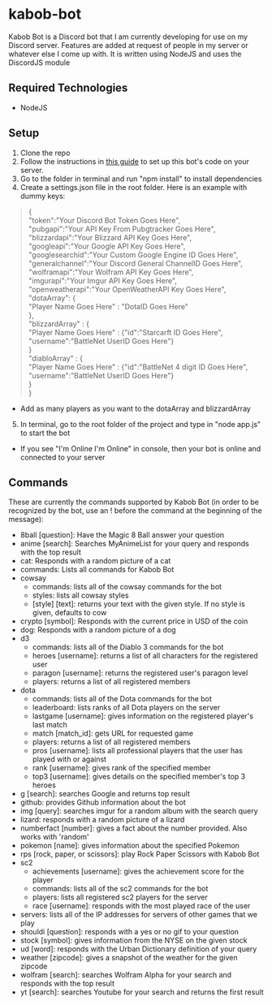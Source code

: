 # kabob-bot
Kabob Bot is a Discord bot that I am currently developing for use on my Discord server. Features are added at request of people in my server or whatever else I come up with. 
It is written using NodeJS and uses the DiscordJS module

## Required Technologies
* NodeJS

## Setup
1. Clone the repo
2. Follow the instructions in [this guide](https://twentysix26.github.io/Red-Docs/red_guide_bot_accounts/) to set up this bot's code on your server.
3. Go to the folder in terminal and run "npm install" to install dependencies
4. Create a settings.json file in the root folder. Here is an example with dummy keys:
>{
<br>"token":"Your Discord Bot Token Goes Here",
<br>"pubgapi":"Your API Key From Pubgtracker Goes Here",
<br>"blizzardapi":"Your Blizzard API Key Goes Here",
<br>"googleapi":"Your Google API Key Goes Here",
<br>"googlesearchid":"Your Custom Google Engine ID Goes Here",
<br>"generalchannel":"Your Discord General ChannelID Goes Here",
<br>"wolframapi":"Your Wolfram API Key Goes Here",
<br>"imgurapi":"Your Imgur API Key Goes Here",
<br>"openweatherapi":"Your OpenWeatherAPI Key Goes Here",
<br>"dotaArray": {
<br>          "Player Name Goes Here" : "DotaID Goes Here"
<br>	},
<br>	"blizzardArray" : {
<br>             "Player Name Goes Here"  : {"id":"Starcarft ID Goes Here", "username":"BattleNet UserID Goes Here"}
<br>	}
<br>  "diabloArray" : {
<br>    "Player Name Goes Here" : {"id":"BattleNet 4 digit ID Goes Here", "username":"BattleNet UserID Goes Here"}
<br>  }
<br>}
  * Add as many players as you want to the dotaArray and blizzardArray
5. In terminal, go to the root folder of the project and type in "node app.js" to start the bot
  * If you see "I'm Online I'm Online" in console, then your bot is online and connected to your server

## Commands
These are currently the commands supported by Kabob Bot (in order to be recognized by the bot, use an ! before the command at the beginning of the message):  
* 8ball [question]: Have the Magic 8 Ball answer your question  
* anime [search]: Searches MyAnimeList for your query and responds with the top result  
* cat: Responds with a random picture of a cat
* commands: Lists all commands for Kabob Bot
* cowsay
  * commands: lists all of the cowsay commands for the bot
  * styles: lists all cowsay styles
  * [style] [text]: returns your text with the given style. If no style is given, defaults to cow 
* crypto [symbol]: Responds with the current price in USD of the coin  
* dog: Responds with a random picture of a dog
* d3
  * commands: lists all of the Diablo 3 commands for the bot
  * heroes [username]: returns a list of all characters for the registered user
  * paragon [username]: returns the registered user's paragon level
  * players: returns a list of all registered members
* dota  
  * commands: lists all of the Dota commands for the bot
  * leaderboard: lists ranks of all Dota players on the server
  * lastgame [username]: gives information on the registered player's last match
  * match [match_id]: gets URL for requested game
  * players: returns a list of all registered members
  * pros [username]: lists all professional players that the user has played with or against
  * rank [username]: gives rank of the specified member
  * top3 [username]: gives details on the specified member's top 3 heroes
* g [search]: searches Google and returns top result
* github: provides Github information about the bot
* img [query]: searches imgur for a random album with the search query
* lizard: responds with a random picture of a lizard
* numberfact [number]: gives a fact about the number provided. Also works with 'random'
* pokemon [name]: gives information about the specified Pokemon
* rps [rock, paper, or scissors]: play Rock Paper Scissors with Kabob Bot
* sc2
  * achievements [username]: gives the achievement score for the player
  * commands: lists all of the sc2 commands for the bot
  * players: lists all registered sc2 players for the server
  * race [username]: responds with the most played race of the user
* servers: lists all of the IP addresses for servers of other games that we play
* shouldi [question]: responds with a yes or no gif to your question
* stock [symbol]: gives information from the NYSE on the given stock
* ud [word]: responds with the Urban Dictionary definition of your query
* weather [zipcode]: gives a snapshot of the weather for the given zipcode
* wolfram [search]: searches Wolfram Alpha for your search and responds with the top result
* yt [search]: searches Youtube for your search and returns the first result
